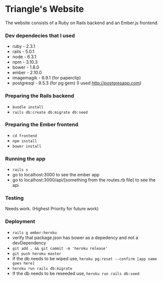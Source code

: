 # Triangle's Website

The website consists of a Ruby on Rails backend and an Ember.js frontend.

### Dev dependecies that I used
* ruby - 2.3.1
* rails - 5.0.1
* node - 6.3.1
* npm - 3.10.3
* bower - 1.8.0
* ember - 2.10.0
* imagemagik - 6.9.1 (for paperclip)
* postgresql - 9.5.3 (for pg gem) (I used http://postgresapp.com)

### Preparing the Rails backend
* `bundle install`
* `rails db:create db:migrate db:seed`

### Preparing the Ember frontend
* `cd frontend`
* `npm install`
* `bower install`

### Running the app
* `rails s`
* go to localhost:3000 to see the ember app
* go to localhost:3000/api/[something from the routes.rb file] to see the api

### Testing
Needs work. (Highest Priority for future work)

### Deployment
* `rails g ember:heroku`
* verify that package.json has bower as a depedency and not a devDependency
* `git add . && git commit -m 'heroku release'`
* `git push heroku master`
* If the db needs to be wiped use, `heroku pg:reset --confirm [app name goes here]`
* `heroku run rails db:migrate`
* If the db needs to be reseeded use, `heroku run rails db:seed`
